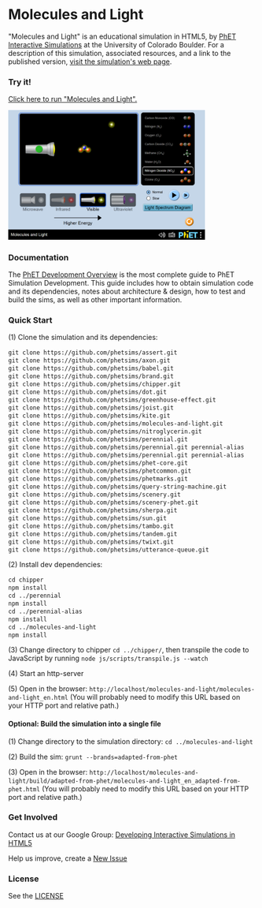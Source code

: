 Molecules and Light
=============
"Molecules and Light" is an educational simulation in HTML5, by <a href="https://phet.colorado.edu/" target="_blank">PhET Interactive Simulations</a>
at the University of Colorado Boulder.
For a description of this simulation, associated resources, and a link to the published version,
<a href="https://phet.colorado.edu/en/simulation/molecules-and-light" target="_blank">visit the simulation's web page</a>.

### Try it!

<a href="https://phet.colorado.edu/sims/html/molecules-and-light/latest/molecules-and-light_en.html" target="_blank">Click here to run "Molecules and Light".</a>

<a href="https://phet.colorado.edu/sims/html/molecules-and-light/latest/molecules-and-light_en.html" target="_blank">
<img src="https://raw.githubusercontent.com/phetsims/molecules-and-light/master/assets/molecules-and-light-screenshot.png" alt="Screenshot" style="width: 400px;"/>
</a>

### Documentation
The <a href="https://github.com/phetsims/phet-info/blob/master/doc/phet-development-overview.md" target="_blank">PhET Development Overview</a> is the most complete guide to PhET Simulation
Development. This guide includes how to obtain simulation code and its dependencies, notes about architecture & design, how to test and build
the sims, as well as other important information.

### Quick Start
(1) Clone the simulation and its dependencies:
```
git clone https://github.com/phetsims/assert.git
git clone https://github.com/phetsims/axon.git
git clone https://github.com/phetsims/babel.git
git clone https://github.com/phetsims/brand.git
git clone https://github.com/phetsims/chipper.git
git clone https://github.com/phetsims/dot.git
git clone https://github.com/phetsims/greenhouse-effect.git
git clone https://github.com/phetsims/joist.git
git clone https://github.com/phetsims/kite.git
git clone https://github.com/phetsims/molecules-and-light.git
git clone https://github.com/phetsims/nitroglycerin.git
git clone https://github.com/phetsims/perennial.git
git clone https://github.com/phetsims/perennial.git perennial-alias
git clone https://github.com/phetsims/perennial.git perennial-alias
git clone https://github.com/phetsims/phet-core.git
git clone https://github.com/phetsims/phetcommon.git
git clone https://github.com/phetsims/phetmarks.git
git clone https://github.com/phetsims/query-string-machine.git
git clone https://github.com/phetsims/scenery.git
git clone https://github.com/phetsims/scenery-phet.git
git clone https://github.com/phetsims/sherpa.git
git clone https://github.com/phetsims/sun.git
git clone https://github.com/phetsims/tambo.git
git clone https://github.com/phetsims/tandem.git
git clone https://github.com/phetsims/twixt.git
git clone https://github.com/phetsims/utterance-queue.git
```

(2) Install dev dependencies:
```
cd chipper
npm install
cd ../perennial
npm install
cd ../perennial-alias
npm install
cd ../molecules-and-light
npm install
```

(3) Change directory to chipper `cd ../chipper/`, then transpile the code to JavaScript by running `node js/scripts/transpile.js --watch`

(4) Start an http-server

(5) Open in the browser: `http://localhost/molecules-and-light/molecules-and-light_en.html` (You will probably need to modify this URL based on your HTTP port and relative path.)

#### Optional: Build the simulation into a single file

(1) Change directory to the simulation directory: `cd ../molecules-and-light`

(2) Build the sim: `grunt --brands=adapted-from-phet`

(3) Open in the browser: `http://localhost/molecules-and-light/build/adapted-from-phet/molecules-and-light_en_adapted-from-phet.html` (You will probably need to modify this URL based on your HTTP port and relative path.)

### Get Involved

Contact us at our Google Group: <a href="http://groups.google.com/forum/#!forum/developing-interactive-simulations-in-html5" target="_blank">Developing Interactive Simulations in HTML5</a>

Help us improve, create a <a href="http://github.com/phetsims/molecules-and-light/issues/new" target="_blank">New Issue</a>

### License
See the <a href="https://github.com/phetsims/molecules-and-light/blob/master/LICENSE" target="_blank">LICENSE</a>
